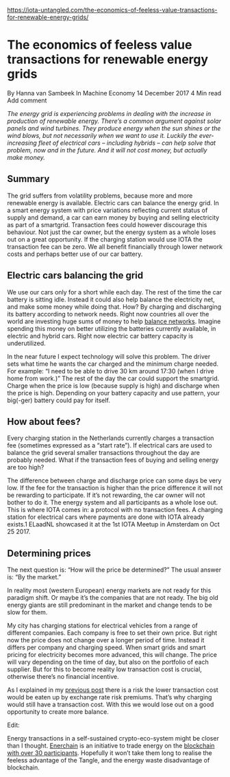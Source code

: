 https://iota-untangled.com/the-economics-of-feeless-value-transactions-for-renewable-energy-grids/

# The economics of feeless value transactions for renewable energy grids
By Hanna van Sambeek  In Machine Economy  14 December 2017  4 Min read  Add comment 

*The energy grid is experiencing problems in dealing with the increase in production of renewable energy. There’s a common argument against solar panels and wind turbines. They produce energy when the sun shines or the wind blows, but not necessarily when we want to use it. Luckily the ever-increasing fleet of electrical cars – including hybrids – can help solve that problem, now and in the future. And it will not cost money, but actually make money.*

## Summary
The grid suffers from volatility problems, because more and more renewable energy is available. Electric cars can balance the energy grid. In a smart energy system with price variations reflecting current status of supply and demand, a car can earn money by buying and selling electricity as part of a smartgrid. Transaction fees could however discourage this behaviour. Not just the car owner, but the energy system as a whole loses out on a great opportunity. If the charging station would use IOTA the transaction fee can be zero. We all benefit financially through lower network costs and perhaps better use of our car battery.

## Electric cars balancing the grid
We use our cars only for a short while each day. The rest of the time the car battery is sitting idle. Instead it could also help balance the electricity net, and make some money while doing that. How? By charging and discharging its battery according to network needs. Right now countries all over the world are investing huge sums of money to help [balance networks](https://www.independent.co.uk/news/business/news/tesla-world-biggest-battery-australia-lithium-ion-elon-musk-power-grid-jamestown-a8086266.html). Imagine spending this money on better utilizing the batteries currently available, in electric and hybrid cars. Right now electric car battery capacity is underutilized.

In the near future I expect technology will solve this problem. The driver sets what time he wants the car charged and the minimum charge needed. For example: “I need to be able to drive 30 km around 17:30 (when I drive home from work.)” The rest of the day the car could support the smartgrid. Charge when the price is low (because supply is high) and discharge when the price is high. Depending on your battery capacity and use pattern, your big(-ger) battery could pay for itself.

## How about fees?
Every charging station in the Netherlands currently charges a transaction fee (sometimes expressed as a “start rate”). If electrical cars are used to balance the grid several smaller transactions throughout the day are probably needed. What if the transaction fees of buying and selling energy are too high?

The difference between charge and discharge price can some days be very low. If the fee for the transaction is higher than the price difference it will not be rewarding to participate. If it’s not rewarding, the car owner will not bother to do it. The energy system and all participants as a whole lose out. This is where IOTA comes in: a protocol with no transaction fees. A charging station for electrical cars where payments are done with IOTA already exists.1 ELaadNL showcased it at the 1st IOTA Meetup in Amsterdam on Oct 25 2017.

## Determining prices
The next question is: “How will the price be determined?”
The usual answer is: “By the market.”

In reality most (western European) energy markets are not ready for this paradigm shift. Or maybe it’s the companies that are not ready. The big old energy giants are still predominant in the market and change tends to be slow for them.

My city has charging stations for electrical vehicles from a range of different companies. Each company is free to set their own price. But right now the price does not change over a longer period of time. Instead it differs per company and charging speed. When smart grids and smart pricing for electricity becomes more advanced, this will change. The price will vary depending on the time of day, but also on the portfolio of each supplier. But for this to become reality low transaction cost is crucial, otherwise there’s no financial incentive.

As I explained in my [previous post](https://iota-untangled.com/implementation-feeless-transaction-system/) there is a risk the lower transaction cost would be eaten up by exchange rate risk premiums. That’s why charging would still have a transaction cost. With this we would lose out on a good opportunity to create more balance.

Edit:

Energy transactions in a self-sustained crypto-eco-system might be closer than I thought. [Enerchain](https://enerchain.ponton.de/index.php/5-peer-to-peer-energy-trading-using-the-blockchain) is an initiative to trade energy on the [blockchain](http://microgridmedia.com/twenty-three-european-energy-co-s-launch-blockchain-distributed-energy-trading-trial/) [with over 30 participants](https://www.eon.com/en/about-us/media/press-release/2017/eon-drives-the-digitalization-of-the-new-energy-world.html). Hopefully it won’t take them long to realise the feeless advantage of the Tangle, and the energy waste disadvantage of blockchain.
